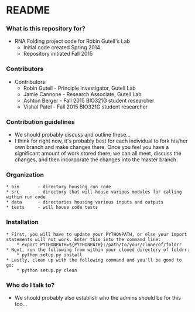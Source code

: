 # README #

### What is this repository for? ###

* RNA Folding project code for Robin Gutell's Lab
	* Initial code created Spring 2014
	* Repository initiated Fall 2015

### Contributors ###

* Contributors:
	* Robin Gutell		- Principle Investigator, Gutell Lab
	* Jamie Cannone		- Research Associate, Gutell Lab
	* Ashton Berger		- Fall 2015 BIO321G student researcher
	* Vishal Patel		- Fall 2015 BIO321G student researcher

### Contribution guidelines ###

* We should probably discuss and outline these...
* I think for right now, it's probably best for each individual to fork his/her own branch and make changes there. Once you feel you have a significant amount of work stored there, we can all meet, discuss the changes, and then incorporate the changes into the master branch.

### Organization ###
	* bin		- directory housing run code
	* src		- directory that will house various modules for calling within run code
	* data		- directories housing various inputs and outputs 
	* tests		- will house code tests

### Installation ###
	* First, you will have to update your PYTHONPATH, or else your import statements will not work. Enter this into the command line:
		* export PYTHONPATH=${PYTHONPATH}:/path/to/your/clone/of/foldrr
	* Next, run the following from within your cloned directory of foldrr:
		* python setup.py install
	* Lastly, clean up with the following command and you'll be good to go:
		* python setup.py clean

### Who do I talk to? ###

* We should probably also establish who the admins should be for this too...